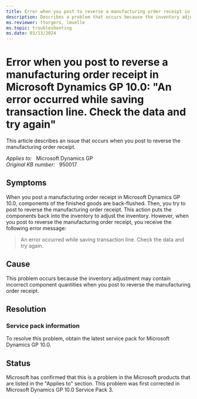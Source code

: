 ```yaml
---
title: Error when you post to reverse a manufacturing order receipt in Microsoft Dynamics GP 10.0
description: Describes a problem that occurs because the inventory adjustment may contain incorrect component quantities when you post to reverse the manufacturing order receipt.
ms.reviewer: ttorgers, lmuelle
ms.topic: troubleshooting
ms.date: 03/13/2024
---
```

# Error when you post to reverse a manufacturing order receipt in Microsoft Dynamics GP 10.0: "An error occurred while saving transaction line. Check the data and try again"

This article describes an issue that occurs when you post to reverse the manufacturing order receipt.

_Applies to:_ &nbsp; Microsoft Dynamics GP  
_Original KB number:_ &nbsp; 950017

## Symptoms

When you post a manufacturing order receipt in Microsoft Dynamics GP 10.0, components of the finished goods are back-flushed. Then, you try to post to reverse the manufacturing order receipt. This action puts the components back into the inventory to adjust the inventory. However, when you post to reverse the manufacturing order receipt, you receive the following error message:
> An error occurred while saving transaction line. Check the data and try again.

## Cause

This problem occurs because the inventory adjustment may contain incorrect component quantities when you post to reverse the manufacturing order receipt.

## Resolution

### Service pack information

To resolve this problem, obtain the latest service pack for Microsoft Dynamics GP 10.0.

## Status

Microsoft has confirmed that this is a problem in the Microsoft products that are listed in the "Applies to" section. This problem was first corrected in Microsoft Dynamics GP 10.0 Service Pack 3.
